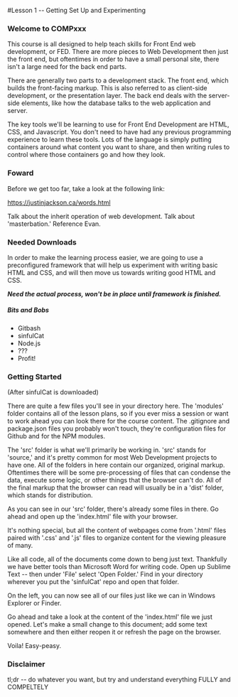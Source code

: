 #Lesson 1 -- Getting Set Up and Experimenting

<h3>Welcome to COMPxxx</h3>

This course is all designed to help teach skills for Front End web development, or FED. There are more pieces to Web Development then just the front end, but oftentimes in order to have a small personal site, there isn't a large need for the back end parts. 

There are generally two parts to a development stack. The front end, which builds the front-facing markup. This is also referred to as client-side development, or the presentation layer. The back end deals with the server-side elements, like how the database talks to the web application and server. 

The key tools we'll be learning to use for Front End Development are HTML, CSS, and Javascript. You don't need to have had any previous programming experience to learn these tools. Lots of the language is simply putting containers around what content you want to share, and then writing rules to control where those containers go and how they look. 

<h3>Foward</h3>

Before we get too far, take a look at the following link:

https://justinjackson.ca/words.html

Talk about the inherit operation of web development. Talk about 'masterbation.' Reference Evan.

<h3>Needed Downloads</h3>

In order to make the learning process easier, we are going to use a preconfigured framework that will help us experiment with writing basic HTML and CSS, and will then move us towards writing good HTML and CSS.

***Need the actual process, won't be in place until framework is finished.***

<h5>Bits and Bobs</h5>
<ul>
	<li>Gitbash</li>
	<li>sinfulCat</li>
	<li>Node.js</li>
	<li>???</li>
	<li>Profit!</li>
</ul>

<h3>Getting Started</h3>

(After sinfulCat is downloaded)

There are quite a few files you'll see in your directory here. The 'modules' folder contains all of the lesson plans, so if you ever miss a session or want to work ahead you can look there for the course content. The .gitignore and package.json files you probably won't touch, they're configuration files for Github and for the NPM modules. 

The 'src' folder is what we'll primarily be working in. 'src' stands for 'source,' and it's pretty common for most Web Development projects to have one. All of the folders in here contain our organized, original markup. Oftentimes there will be some pre-processing of files that can condense the data, execute some logic, or other things that the browser can't do. All of the final markup that the browser can read will usually be in a 'dist' folder, which stands for distribution. 

As you can see in our 'src' folder, there's already some files in there. Go ahead and open up the 'index.html' file with your browser.

It's nothing special, but all the content of webpages come from '.html' files paired with '.css' and '.js' files to organize content for the viewing pleasure of many.

Like all code, all of the documents come down to beng just text. Thankfully we have better tools than Microsoft Word for writing code. Open up Sublime Text -- then under 'File' select 'Open Folder.' Find in your directory wherever you put the 'sinfulCat' repo and open that folder.

On the left, you can now see all of our files just like we can in Windows Explorer or Finder. 

Go ahead and take a look at the content of the 'index.html' file we just opened.
Let's make a small change to this document; add some text somewhere and then either reopen it or refresh the page on the browser. 

Voila! Easy-peasy. 


<h3>Disclaimer</h3>

tl;dr -- do whatever you want, but try and understand everything FULLY and COMPELTELY

